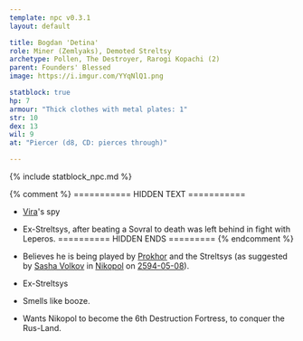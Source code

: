 ```yaml
---
template: npc v0.3.1
layout: default

title: Bogdan 'Detina'
role: Miner (Zemlyaks), Demoted Streltsy
archetype: Pollen, The Destroyer, Rarogi Kopachi (2)
parent: Founders' Blessed
image: https://i.imgur.com/YYqNlQ1.png

statblock: true
hp: 7
armour: "Thick clothes with metal plates: 1"
str: 10
dex: 13
wil: 9
at: "Piercer (d8, CD: pierces through)"

---
```


{% include statblock_npc.md %}

{% comment %} =========== HIDDEN TEXT ===========
- [Vira](Vira.md)'s spy
- Ex-Streltsys, after beating a Sovral to death was left behind in fight with Leperos.
========== HIDDEN ENDS ========= {% endcomment %}

- Believes he is being played by [Prokhor](Prokhor.md) and the Streltsys (as suggested by [Sasha Volkov](../ProtectorateClique/SashaVolkov.md) in [Nikopol](../../locations/Nikopol.md) on [2594-05-08](../../campaigns/ConnectNikopol/InNikopol02.md)).
- Ex-Streltsys
- Smells like booze.
- Wants Nikopol to become the 6th Destruction Fortress, to conquer the Rus-Land.